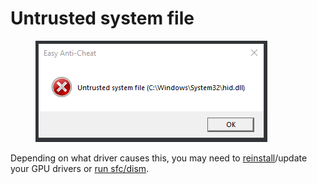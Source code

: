 # Untrusted system file

<figure><img src="../.gitbook/assets/untrustedsysfile.png" alt=""><figcaption></figcaption></figure>

Depending on what driver causes this, you may need to [reinstall](https://support.nzxt.com/hc/en-us/articles/4403882406555-Reinstalling-Graphic-Drivers)/update your GPU drivers or [run sfc/dism](../other/running-sfc-dism.md).
